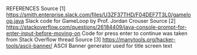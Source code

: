 
REFERENCES
Source [1] https://smith.enterprise.slack.com/files/U3ZF37THD/F04DEF7T3L0/gameloop.java
    Slack code for GameLoop by Prof. Jordan Crouser 
Source [2] https://stackoverflow.com/questions/26184409/java-console-prompt-for-enter-input-before-moving-on 
    Code for press enter to continue was taken from Stack Overflow thread 
Source [3] https://manytools.org/hacker-tools/ascii-banner/
    ASCII Banner generator used for title screen text 